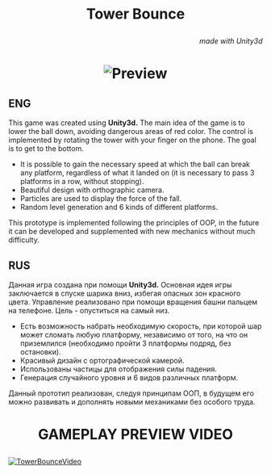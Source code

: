 # <p style="text-align: center;">**Tower Bounce**<p>

###### <p style="text-align: right;">made with Unity3d<p>

# <p style="text-align: center;"> ![Preview](https://media0.giphy.com/media/RRSLC7H0n9omkpxzgQ/giphy.gif?cid=790b76110e35078a376750de759a42a355d08b484ac8aab2&rid=giphy.gif&ct=g) <p>

## **ENG**

This game was created using **Unity3d.**
The main idea of the game is to lower the ball down, avoiding dangerous areas of red color. The control is implemented by rotating the tower with your finger on the phone. The goal is to get to the bottom.

+ It is possible to gain the necessary speed at which the ball can break any platform, regardless of what it landed on (it is necessary to pass 3 platforms in a row, without stopping).
+ Beautiful design with orthographic camera.
+ Particles are used to display the force of the fall.
+ Random level generation and 6 kinds of different platforms.

This prototype is implemented following the principles of OOP, in the future it can be developed and supplemented with new mechanics without much difficulty.

## **RUS**

Данная игра создана при помощи **Unity3d.**
Основная идея игры заключается в спуске шарика вниз, избегая опасных зон красного цвета. Управление реализовано при помощи вращения башни пальцем на телефоне. Цель - опуститься на самый низ. 

+ Есть возможность набрать необходимую скорость, при которой шар может сломать любую платформу, независимо от того, на что он приземлился (необходимо пройти 3 платформы подряд, без остановки). 
+ Красивый дизайн с ортографической камерой.
+ Использованы частицы для отображения силы падения.
+ Генерация случайного уровня и 6 видов различных платформ.

Данный прототип реализован, следуя принципам ООП, в будущем его можно развивать и дополнять новыми механиками без особого труда.

# <p style="text-align: center;">**GAMEPLAY PREVIEW VIDEO**</p>

[![TowerBounceVideo](https://media.discordapp.net/attachments/570007120691462144/898267473063862322/unknown.png)](https://youtu.be/Ah9gGnFb_mM "TowerBounceVideo")
